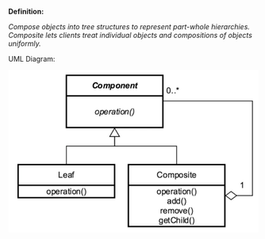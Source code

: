**Definition:**

_Compose objects into tree structures to represent part-whole hierarchies. Composite lets clients treat individual 
objects and compositions of objects uniformly._

UML Diagram:

![UML Diagram](composite_uml.png)
